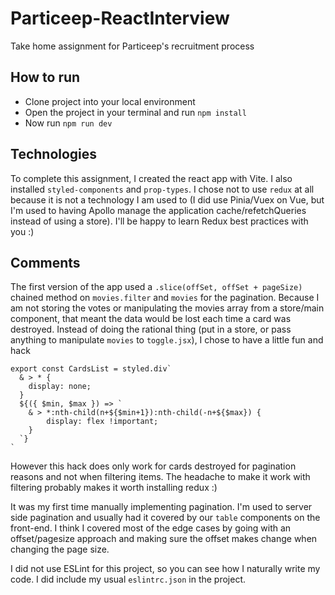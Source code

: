 # Particeep-ReactInterview
Take home assignment for Particeep's recruitment process

## How to run
- Clone project into your local environment
- Open the project in your terminal and run `npm install`
- Now run `npm run dev`

## Technologies
To complete this assignment, I created the react app with Vite.
I also installed `styled-components` and `prop-types`.
I chose not to use `redux` at all because it is not a technology I am used to (I did use Pinia/Vuex on Vue, but I'm used to having Apollo manage the application cache/refetchQueries instead of using a store). I'll be happy to learn Redux best practices with you :)

## Comments
The first version of the app used a `.slice(offSet, offSet + pageSize)` chained method on `movies.filter` and `movies` for the pagination. Because I am not storing the votes or manipulating the movies array from a store/main component, that meant the data would be lost each time a card was destroyed.
Instead of doing the rational thing (put in a store, or pass anything to manipulate `movies` to `toggle.jsx`), I chose to have a little fun and hack
```
export const CardsList = styled.div`
  & > * {
    display: none;
  }
  ${({ $min, $max }) => `
    & > *:nth-child(n+${$min+1}):nth-child(-n+${$max}) {
        display: flex !important;
    }
  `}
`
```
However this hack does only work for cards destroyed for pagination reasons and not when filtering items. The headache to make it work with filtering probably makes it worth installing redux :)

It was my first time manually implementing pagination. I'm used to server side pagination and usually had it covered by our `table` components on the front-end. I think I covered most of the edge cases by going with an offset/pagesize approach and making sure the offset makes change when changing the page size.

I did not use ESLint for this project, so you can see how I naturally write my code. I did include my usual `eslintrc.json` in the project.

